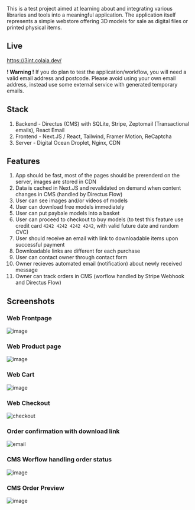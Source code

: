This is a test project aimed at learning about and integrating various libraries and tools into a meaningful application. The application itself represents a simple webstore offering 3D models for sale as digital files or printed physical items.

## Live
https://3int.colaia.dev/

**! Warning !** If you do plan to test the application/workflow, you will need a valid email address and postcode. Please avoid using your own email address, instead use some external service with generated temporary emails.

## Stack
1. Backend - Directus (CMS) with SQLite, Stripe, Zeptomail (Transactional emails), React Email
2. Frontend - Next.JS / React, Tailwind, Framer Motion, ReCaptcha
4. Server - Digital Ocean Droplet, Nginx, CDN

## Features
1. App should be fast, most of the pages should be prerenderd on the server, images are stored in CDN
2. Data is cached in Next.JS and revalidated on demand when content changes in CMS (handled by Directus Flow)
3. User can see images and/or videos of models
4. User can download free models immediately
5. User can put paybale models into a basket
6. User can proceed to checkout to buy models (to test this feature use credit card `4242 4242 4242 4242`, with valid future date and random CVC)
7. User should receive an email with link to downloadable items upon successful payment
8. Downloadable links are different for each purchase
9. User can contact owner through contact form
10. Owner recieves automated email (notification) about newly received message
11. Owner can track orders in CMS (worflow handled by Stripe Webhook and Directus Flow)

## Screenshots
### Web Frontpage
![image](https://github.com/user-attachments/assets/787e9458-71f1-4c71-a21a-c4bfc014c8b0)

### Web Product page
![image](https://github.com/user-attachments/assets/d3336fa2-ecb5-47ec-ac01-f28022559770)

### Web Cart
![image](https://github.com/user-attachments/assets/4a552c46-297e-4169-af10-abf985bae91c)

### Web Checkout
![checkout](https://github.com/user-attachments/assets/e50a3477-7054-4ca7-a64a-f7d24fca5935)

### Order confirmation with download link
![email](https://github.com/user-attachments/assets/a7b0356c-350a-46e0-b3fa-b1c43fbddf45)

### CMS Worflow handling order status
![image](https://github.com/user-attachments/assets/85872fea-0a7a-47af-8e1e-75cd7973d632)

### CMS Order Preview
![image](https://github.com/user-attachments/assets/686d33c4-b6ef-488d-929b-a1e414925228)
